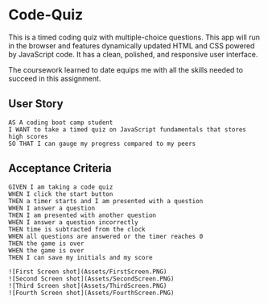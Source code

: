 # Code-Quiz

This is a timed coding quiz with multiple-choice questions. This app will run in the browser and features dynamically updated HTML and CSS powered by JavaScript code. It has a clean, polished, and responsive user interface. 

The coursework learned to date equips me with all the skills needed to succeed in this assignment.

## User Story

```
AS A coding boot camp student
I WANT to take a timed quiz on JavaScript fundamentals that stores high scores
SO THAT I can gauge my progress compared to my peers
```

## Acceptance Criteria

```
GIVEN I am taking a code quiz
WHEN I click the start button
THEN a timer starts and I am presented with a question
WHEN I answer a question
THEN I am presented with another question
WHEN I answer a question incorrectly
THEN time is subtracted from the clock
WHEN all questions are answered or the timer reaches 0
THEN the game is over
WHEN the game is over
THEN I can save my initials and my score

![First Screen shot](Assets/FirstScreen.PNG)
![Second Screen shot](Assets/SecondScreen.PNG)
![Third Screen shot](Assets/ThirdScreen.PNG)
![Fourth Screen shot](Assets/FourthScreen.PNG)

